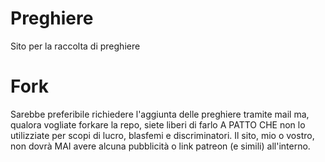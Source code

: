 # Preghiere

Sito per la raccolta di preghiere

# Fork

Sarebbe preferibile richiedere l'aggiunta delle preghiere tramite mail ma, qualora vogliate forkare la repo, siete liberi di farlo A PATTO CHE non lo utilizziate per scopi di lucro, blasfemi e discriminatori. Il sito, mio o vostro, non dovrà MAI avere alcuna pubblicità o link patreon (e simili) all'interno.
